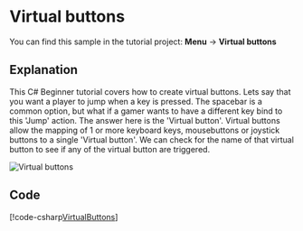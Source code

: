 # Virtual buttons
You can find this sample in the tutorial project: **Menu** -> **Virtual buttons** 

## Explanation
This C# Beginner tutorial covers how to create virtual buttons. Lets say that you want a player to jump when a key is pressed. The spacebar is a common option, but what if a gamer wants to have a different key bind to this 'Jump' action. The answer here is the 'Virtual button'. Virtual buttons allow the mapping of 1 or more keyboard keys, mousebuttons or joystick buttons to a single 'Virtual button'. We can check for the name of that virtual button to see if any of the virtual button are triggered.

![Virtual buttons](media/virtual-buttons.png)

## Code
[!code-csharp[VirtualButtons](..\..\..\..\xenko\samples\Tutorials\CSharpBeginner\CSharpBeginner\CSharpBeginner.Game\Code\VirtualButtonsDemo.cs)]
